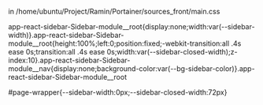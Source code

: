 in /home/ubuntu/Project/Ramin/Portainer/sources_front/main.css

app-react-sidebar-Sidebar-module__root{display:none;width:var(--sidebar-width)}.app-react-sidebar-Sidebar-module__root{height:100%;left:0;position:fixed;-webkit-transition:all .4s ease 0s;transition:all .4s ease 0s;width:var(--sidebar-closed-width);z-index:10}.app-react-sidebar-Sidebar-module__nav{display:none;background-color:var(--bg-sidebar-color)}.app-react-sidebar-Sidebar-module__root

#page-wrapper{--sidebar-width:0px;--sidebar-closed-width:72px}


